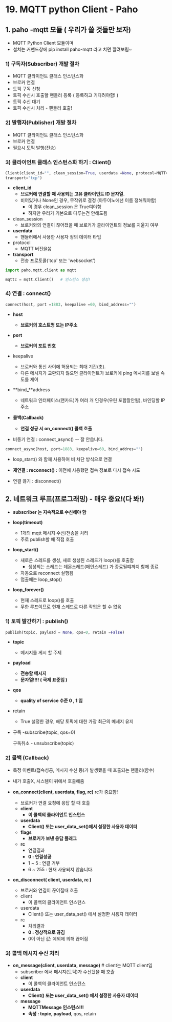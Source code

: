 # 19. MQTT python Client - Paho



## 1. paho -mqtt 모듈 ( 우리가 쓸 것들만 보자)

- MQTT Python Client 모듈이며
- 설치는 커맨드창에  pip install paho-mqtt     라고 치면 깔려보림~



### 1) 구독자(Subscriber) 개발 절차

- MQTT 클라이언트 클래스 인스턴스화
- 브로커 연결
- 토픽 구독 신청
- 토픽 수신시 호출할 핸들러 등록  ( 등록하고 기다려야함! )
- 토픽 수신 대기
- 토픽 수신시 처리 - 핸들러 호출!



### 2) 발행자(Publisher) 개발 절차

- MQTT 클라이언트 클래스 인스턴스화
- 브로커 연결
- 필요시 토픽 발행(전송)



### 3) 클라이언트 클래스 인스턴스화 하기 : Client()

```python
Client(client_id="", clean_session=True, userdata =None, protocol=MQTTv311,
transport="tcp")
```

- **client_id** 
  - **브로커에 연결할 때 사용되는 고유 클라이언트 ID 문자열.**
  - 비어있거나 None인 경우, 무작위로 결정 (아두이노에선 이름 정해줘야함)
    - 이 경우 clean_session 은 True여야함
    - 하지만 우리가 기본으로 다루는건 안해도됨
- clean_session
  - 브로커와의 연결이 끊어졌을 때 브로커가 클라이언트의 정보를 지울지 여부
- **userdata**
  - 핸들러에서 사용한 사용자 정의 데이터 타입
- protocol
  - MQTT 버전을씀
- **transport**
  - 전송 프로토콜('tcp' 또는 'websocket')



```python
import paho.mqtt.client as mqtt

mqttc = mqtt.Client()   # 인스턴스 생성!
```



### 4) 연결 : connect()

```python
connect(host, port =1883, keepalive =60, bind_address="")
```

- **host**
  - **브로커의 호스트명 또는 IP주소**
- **port**
  - **브로커의 포트 번호**
- keepalive
  - 브로커와 통신 사이에 허용되는 최대 기간(초).
  - 다른 메시지가 교환되지 않으면 클라이언트가 브로커에 ping 메시지를 보낼 속도를 제어
- **bind_**address
  - 네트워크 인터페이스(랜카드)가 여러 개 인경우(우린 포함잘안됨), 바인딩할 IP 주소
- **콜백(Callback)**
  - **연결 성공 시 on_connect() 콜백 호출**



- 비동기 연결 : connect_async()  -- 잘 안씁니다.

```python
connect_async(host, port=1883, keepalive=60, bind_addres="")
```

- loop_start() 와 함께 사용하여 비 차단 방식으로 연결



- **재연결 : reconnect() :** 이전에 사용했던 접속 정보로 다시 접속 시도

- 연결 끊기 : disconnect()





## 2. 네트워크 루프(프로그래밍) - 매우 중요!(다 봐!)

- **subscriber 는 지속적으로 수신해야 함**

- **loop(timeout)**
  - 1개의 mqtt 메시지 수신/전송을 처리
  - 주로 publish할 때 직접 호출
- **loop_start()**
  - 새로운 스레드를 생성, 새로 생성된 스레드가 loop()를 호출함
    - 생성되는 스레드는 데몬스레드(메인스레드) 가 종료될떄까지 함께 종료
  - 자동으로 reconnect 실행됨
  - 멈출때는 loop_stop()
- **loop_forever()**
  - 현재 스레드로 loop()를 호출
  - 무한 루프이므로 현재 스레드로 다른 작업은 할 수 없음



### 1) 토픽 발간하기 : publish()

```python
publish(topic, payload = None, qos=0, retain =False)
```

- **topic**

  - 메시지를 게시 할 주제

- **payload**

  - **전송할 메시지**
  - **문자열!!!! ( 국제 표준임 )**

- **qos**

  - **quality of service 수준     0  ,  1 임**

- retain

  - True 설정한 경우, 해당 토픽에 대한 가장 최근의 메세지 유지

- 구독 -subscribe(topic, qos=0)  

  구독취소 - unsubscribe(topic)



### 2) 콜백 (Callback)

- 특정 이벤트(접속성공, 메시지 수신 등)가 발생했을 때 호출되는 핸들러(함수)

- 내가 호출X, 시스템이 뒤에서 호출해줌
- **on_connect(client, userdata, flag, rc)**   rc가 중요함!
  - 브로커가 연결 요청에 응답 할 때 호출
  - **client**
    - **이 콜백의 클라이언트 인스턴스**
  - **userdata**
    - **Client() 또는 user_data_set()에서 설정한 사용자 데이터**
  - **flags**
    - **브로커가 보낸 응답 플래그**
  - **rc**
    - 연결결과
    - **0 : 연결성공**
    - 1 ~ 5 : 연결 거부
    -  6 ~ 255 : 현재 사용되지 않습니다.

- **on_disconnect( client, userdata, rc )**
  - 브로커와 연결이 끊어질때 호출
  - client
    - 이 콜백의 클라이언트 인스턴스
  - userdata
    - Client() 또는 user_data_set() 에서 설정한 사용자 데이터
  - rc
    - 처리결과
    - **0 : 정상적으로 끊김**
    - 0이 아닌 값: 예외에 의해 끊어짐



### 3) 콜백 메시지 수신 처리

- **on_message(client, userdata, message)**  # client는 MQTT client임
  - subscriber 에서 메시지(토픽)가 수신됬을 때 호출
  - **client**
    - 이 콜백의 클라이언트 인스턴스
  - **userdata**
    - **Client() 또는 user_data_set() 에서 설정한 사용자 데이터**
  - **message**
    - **MQTTMessage 인스턴스!!!**
    - **속성 : topic, payload**, qos, retain